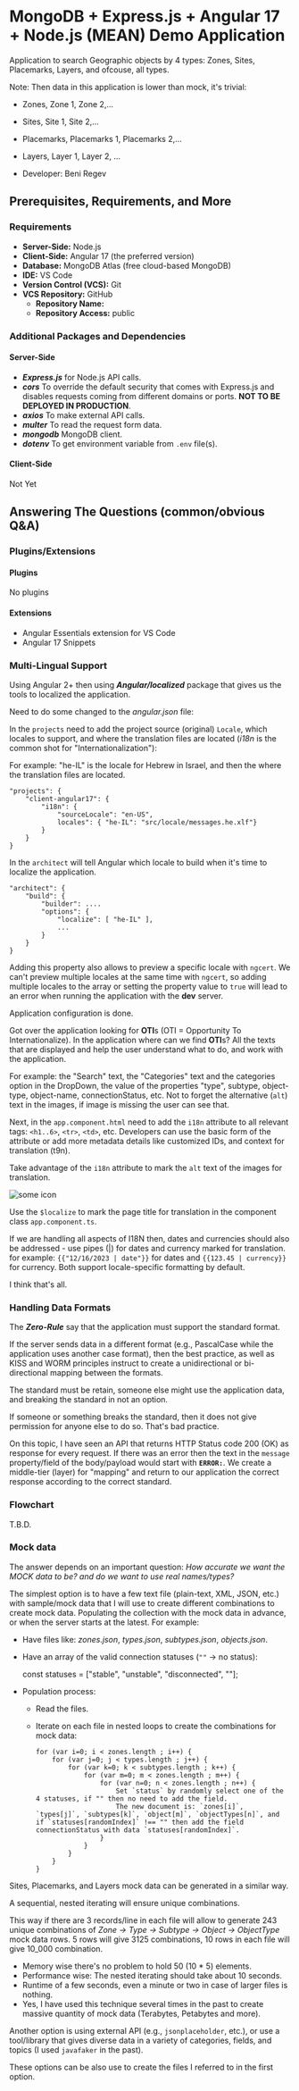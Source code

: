 # MongoDB + Express.js + Angular 17 + Node.js (MEAN) Demo Application

Application to search Geographic objects by 4 types: Zones, Sites, Placemarks, Layers, and ofcouse, all types.

Note: Then data in this application is lower than mock, it's trivial: 

- Zones, Zone 1, Zone 2,...
- Sites, Site 1, Site 2,...
- Placemarks, Placemarks 1, Placemarks 2,...
- Layers, Layer 1, Layer 2, ...

- Developer: Beni Regev

## Prerequisites, Requirements, and More

### Requirements

- **Server-Side:** Node.js
- **Client-Side:** Angular 17 (the preferred version)
- **Database:** MongoDB Atlas (free cloud-based MongoDB)
- **IDE:** VS Code
- **Version Control (VCS):** Git
- **VCS Repository:** GitHub
  - **Repository Name:**
  - **Repository Access:** public

### Additional Packages and Dependencies

#### Server-Side

- **_Express.js_** for Node.js API calls.
- **_cors_** To override the default security that comes with Express.js and disables requests coming from different domains or ports. **NOT TO BE DEPLOYED IN PRODUCTION**.
- **_axios_** To make external API calls.
- **_multer_** To read the request form data.
- **_mongodb_** MongoDB client.
- **_dotenv_** To get environment variable from `.env` file(s).

#### Client-Side

Not Yet

## Answering The Questions (common/obvious Q&A)

### Plugins/Extensions

#### Plugins

No plugins

#### Extensions

- Angular Essentials extension for VS Code
- Angular 17 Snippets

### Multi-Lingual Support

Using Angular 2+ then using **_Angular/localized_** package that gives us the tools to localized the application.

Need to do some changed to the _angular.json_ file:

In the `projects` need to add the project source (original) `Locale`, which locales to support, and where the translation files are located (_i18n_ is the common shot for "Internationalization"):

For example: "he-IL" is the locale for Hebrew in Israel, and then the where the translation files are located.

    "projects": {
        "client-angular17": {
            "i18n": {
                "sourceLocale": "en-US",
                locales": { "he-IL": "src/locale/messages.he.xlf"}
            }
        }
    }

In the `architect` will tell Angular which locale to build when it's time to localize the application.

    "architect": {
        "build": {
            "builder": ....
            "options": {
                "localize": [ "he-IL" ],
                ...
            }
        }
    }

Adding this property also allows to preview a specific locale with `ngcert`. We can't preview multiple locales at the same time with `ngcert`, so adding multiple locales to the array or setting the property value to `true` will lead to an error when running the application with the **dev** server.

Application configuration is done.

Got over the application looking for **OTI**s (OTI = Opportunity To Internationalize). In the application where can we find **OTI**s? All the texts that are displayed and help the user understand what to do, and work with the application.

For example: the "Search" text, the "Categories" text and the categories option in the DropDown, the value of the properties "type", subtype, object-type, object-name, connectionStatus, etc. Not to forget the alternative (`alt`) text in the images, if image is missing the user can see that.

Next, in the `app.component.html` need to add the `i18n` attribute to all relevant tags: `<h1..6>`, `<tr>`, `<td>`, etc. Developers can use the basic form of the attribute or add more metadata details like customized IDs, and context for translation (t9n).

Take advantage of the `i18n` attribute to mark the `alt` text of the images for translation.

  <img alt="some icon" i18n-alt class="..." src="../assets/..." />

Use the `$localize` to mark the page title for translation in the component class `app.component.ts`.

If we are handling all aspects of I18N then, dates and currencies should also be addressed - use pipes (|) for dates and currency marked for translation. for example: `{{"12/16/2023 | date"}}` for dates and `{{123.45 | currency}}` for currency. Both support locale-specific formatting by default.

I think that's all.

### Handling Data Formats

The **_Zero-Rule_** say that the application must support the standard format.

If the server sends data in a different format (e.g., PascalCase while the application uses another case format), then the best practice, as well as KISS and WORM principles instruct to create a unidirectional or bi-directional mapping between the formats.

The standard must be retain, someone else might use the application data, and breaking the standard in not an option.

If someone or something breaks the standard, then it does not give permission for anyone else to do so. That's bad practice.

On this topic, I have seen an API that returns HTTP Status code 200 (OK) as response for every request. If there was an error then the text in the `message` property/field of the body/payload would start with **`ERROR:`**. We create a middle-tier (layer) for "mapping" and return to our application the correct response according to the correct standard.

### Flowchart

T.B.D.

### Mock data

The answer depends on an important question: _How accurate we want the MOCK data to be? and do we want to use real names/types?_

The simplest option is to have a few text file (plain-text, XML, JSON, etc.) with sample/mock data that I will use to create different combinations to create mock data. Populating the collection with the mock data in advance, or when the server starts at the latest.
For example:

- Have files like: _zones.json_, _types.json_, _subtypes.json_, _objects.json_.
- Have an array of the valid connection statuses (`""` -> no status):

  const statuses = ["stable", "unstable", "disconnected", ""];

- Population process:

  - Read the files.
  - Iterate on each file in nested loops to create the combinations for mock data:

    ```
    for (var i=0; i < zones.length ; i++) {
        for (var j=0; j < types.length ; j++) {
            for (var k=0; k < subtypes.length ; k++) {
                for (var m=0; m < zones.length ; m++) {
                    for (var n=0; n < zones.length ; n++) {
                        Set `status` by randomly select one of the 4 statuses, if "" then no need to add the field.
                        The new document is: `zones[i]`, `types[j]`, `subtypes[k]`, `object[m]`, `objectTypes[n]`, and if `statuses[randomIndex]` !== "" then add the field connectionStatus with data `statuses[randomIndex]`.
                    }
                }
            }
        }
    }
    ```

Sites, Placemarks, and Layers mock data can be generated in a similar way.

A sequential, nested iterating will ensure unique combinations.

This way if there are 3 records/line in each file will allow to generate 243 unique combinations of _Zone -> Type -> Subtype -> Object -> ObjectType_ mock data rows. 5 rows will give 3125 combinations, 10 rows in each file will give 10_000 combination.

- Memory wise there's no problem to hold 50 (10 \* 5) elements.
- Performance wise: The nested iterating should take about 10 seconds.
- Runtime of a few seconds, even a minute or two in case of larger files is nothing.
- Yes, I have used this technique several times in the past to create massive quantity of mock data (Terabytes, Petabytes and more).

Another option is using external API (e.g., `jsonplaceholder`, etc.), or use a tool/library that gives diverse data in a variety of categories, fields, and topics (I used `javafaker` in the past).

These options can be also use to create the files I referred to in the first option.
